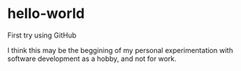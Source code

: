# hello-world
First try using GitHub

I think this may be the beggining of my personal experimentation with software development as a hobby, and not for work.
